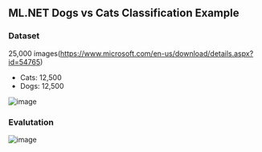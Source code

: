## ML.NET Dogs vs Cats Classification Example

### Dataset
25,000 images(https://www.microsoft.com/en-us/download/details.aspx?id=54765)
- Cats: 12,500
- Dogs: 12,500

![image](https://user-images.githubusercontent.com/31728365/216829841-93d1e076-9976-4c02-a23d-ec716fcf61c3.png)

### Evalutation
![image](https://user-images.githubusercontent.com/31728365/216829980-9e4b1d30-cb3e-45e5-905c-010d8447cb58.png)
